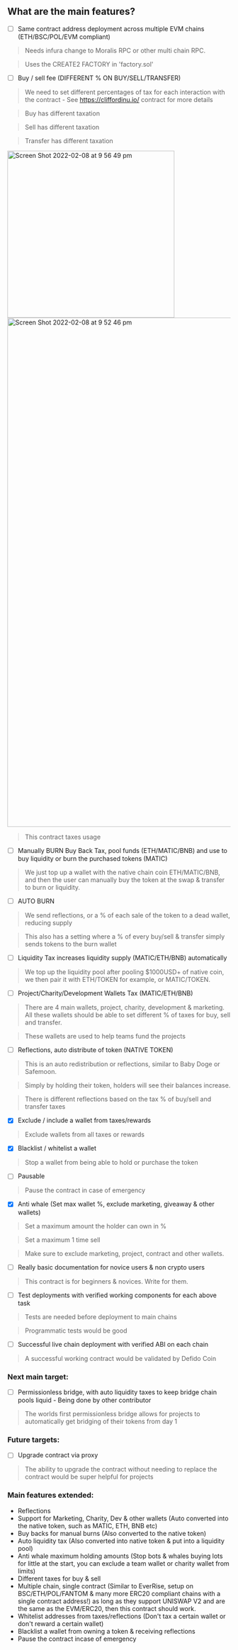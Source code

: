 

## What are the main features?

- [ ] Same contract address deployment across multiple EVM chains (ETH/BSC/POL/EVM compliant) 

> Needs infura change to Moralis RPC or other multi chain RPC.

> Uses the CREATE2 FACTORY in 'factory.sol'

- [ ] Buy / sell fee (DIFFERENT % ON BUY/SELL/TRANSFER) 

> We need to set different percentages of tax for each interaction with the contract - See https://cliffordinu.io/ contract for more details

> Buy has different taxation

> Sell has different taxation

> Transfer has different taxation

<img width="377" alt="Screen Shot 2022-02-08 at 9 56 49 pm" src="https://user-images.githubusercontent.com/95591037/152990546-3b291eef-32de-4f90-92f0-00291da4483b.png">
<img width="1150" alt="Screen Shot 2022-02-08 at 9 52 46 pm" src="https://user-images.githubusercontent.com/95591037/152990552-9597e557-7868-459d-b96a-3f817b9c5088.png">

> This contract taxes usage

- [ ] Manually BURN Buy Back Tax, pool funds (ETH/MATIC/BNB) and use to buy liquidity or burn the purchased tokens (MATIC)

> We just top up a wallet with the native chain coin ETH/MATIC/BNB, and then the user can manually buy the token at the swap & transfer to burn or liquidity.

- [ ] AUTO BURN

> We send reflections, or a % of each sale of the token to a dead wallet, reducing supply

> This also has a setting where a % of every buy/sell & transfer simply sends tokens to the burn wallet

- [ ] Liquidity Tax increases liquidity supply (MATIC/ETH/BNB) automatically

> We top up the liquidity pool after pooling $1000USD+ of native coin, we then pair it with ETH/TOKEN for example, or MATIC/TOKEN.

- [ ] Project/Charity/Development Wallets Tax (MATIC/ETH/BNB)

> There are 4 main wallets, project, charity, development & marketing. All these wallets should be able to set different % of taxes for buy, sell and transfer.

> These wallets are used to help teams fund the projects

- [ ] Reflections, auto distribute of token (NATIVE TOKEN)

> This is an auto redistribution or reflections, similar to Baby Doge or Safemoon.

> Simply by holding their token, holders will see their balances increase.

> There is different reflections based on the tax % of buy/sell and transfer taxes

- [x] Exclude / include a wallet from taxes/rewards

> Exclude wallets from all taxes or rewards

- [x] Blacklist / whitelist a wallet

> Stop a wallet from being able to hold or purchase the token

- [ ] Pausable

> Pause the contract in case of emergency

- [x] Anti whale (Set max wallet %, exclude marketing, giveaway & other wallets)

> Set a maximum amount the holder can own in %

> Set a maximum 1 time sell 

> Make sure to exclude marketing, project, contract and other wallets.

- [ ] Really basic documentation for novice users & non crypto users

> This contract is for beginners & novices. Write for them.

- [ ] Test deployments with verified working components for each above task

> Tests are needed before deployment to main chains

> Programmatic tests would be good

- [ ] Successful live chain deployment with verified ABI on each chain

> A successful working contract would be validated by Defido Coin


### Next main target:
- [ ] Permissionless bridge, with auto liquidity taxes to keep bridge chain pools liquid - Being done by other contributor

> The worlds first permissionless bridge allows for projects to automatically get bridging of their tokens from day 1


### Future targets:
- [ ] Upgrade contract via proxy

> The ability to upgrade the contract without needing to replace the contract would be super helpful for projects



### Main features extended:

- Reflections
- Support for Marketing, Charity, Dev & other wallets (Auto converted into the native token, such as MATIC, ETH, BNB etc)
- Buy backs for manual burns (Also converted to the native token)
- Auto liquidity tax (Also converted into native token & put into a liquidity pool)
- Anti whale maximum holding amounts (Stop bots & whales buying lots for little at the start, you can exclude a team wallet or charity wallet from limits)
- Different taxes for buy & sell
- Multiple chain, single contract (Similar to EverRise, setup on BSC/ETH/POL/FANTOM & many more ERC20 compliant chains with a single contract address!) as long as they support UNISWAP V2 and are the same as the EVM/ERC20, then this contract should work.
- Whitelist addresses from taxes/reflections (Don't tax a certain wallet or don't reward a certain wallet)
- Blacklist a wallet from owning a token & receiving reflections
- Pause the contract incase of emergency
